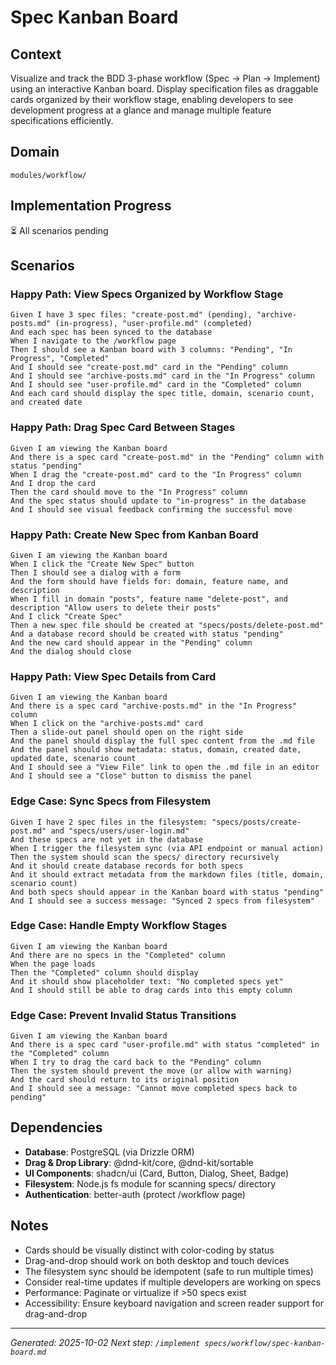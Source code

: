 # Spec Kanban Board

## Context
Visualize and track the BDD 3-phase workflow (Spec → Plan → Implement) using an interactive Kanban board. Display specification files as draggable cards organized by their workflow stage, enabling developers to see development progress at a glance and manage multiple feature specifications efficiently.

## Domain
`modules/workflow/`

## Implementation Progress
<!-- Track scenario implementation below -->
<!-- Update after each scenario is implemented via /implement -->

⏳ All scenarios pending

## Scenarios

### Happy Path: View Specs Organized by Workflow Stage
```gherkin
Given I have 3 spec files: "create-post.md" (pending), "archive-posts.md" (in-progress), "user-profile.md" (completed)
And each spec has been synced to the database
When I navigate to the /workflow page
Then I should see a Kanban board with 3 columns: "Pending", "In Progress", "Completed"
And I should see "create-post.md" card in the "Pending" column
And I should see "archive-posts.md" card in the "In Progress" column
And I should see "user-profile.md" card in the "Completed" column
And each card should display the spec title, domain, scenario count, and created date
```

### Happy Path: Drag Spec Card Between Stages
```gherkin
Given I am viewing the Kanban board
And there is a spec card "create-post.md" in the "Pending" column with status "pending"
When I drag the "create-post.md" card to the "In Progress" column
And I drop the card
Then the card should move to the "In Progress" column
And the spec status should update to "in-progress" in the database
And I should see visual feedback confirming the successful move
```

### Happy Path: Create New Spec from Kanban Board
```gherkin
Given I am viewing the Kanban board
When I click the "Create New Spec" button
Then I should see a dialog with a form
And the form should have fields for: domain, feature name, and description
When I fill in domain "posts", feature name "delete-post", and description "Allow users to delete their posts"
And I click "Create Spec"
Then a new spec file should be created at "specs/posts/delete-post.md"
And a database record should be created with status "pending"
And the new card should appear in the "Pending" column
And the dialog should close
```

### Happy Path: View Spec Details from Card
```gherkin
Given I am viewing the Kanban board
And there is a spec card "archive-posts.md" in the "In Progress" column
When I click on the "archive-posts.md" card
Then a slide-out panel should open on the right side
And the panel should display the full spec content from the .md file
And the panel should show metadata: status, domain, created date, updated date, scenario count
And I should see a "View File" link to open the .md file in an editor
And I should see a "Close" button to dismiss the panel
```

### Edge Case: Sync Specs from Filesystem
```gherkin
Given I have 2 spec files in the filesystem: "specs/posts/create-post.md" and "specs/users/user-login.md"
And these specs are not yet in the database
When I trigger the filesystem sync (via API endpoint or manual action)
Then the system should scan the specs/ directory recursively
And it should create database records for both specs
And it should extract metadata from the markdown files (title, domain, scenario count)
And both specs should appear in the Kanban board with status "pending"
And I should see a success message: "Synced 2 specs from filesystem"
```

### Edge Case: Handle Empty Workflow Stages
```gherkin
Given I am viewing the Kanban board
And there are no specs in the "Completed" column
When the page loads
Then the "Completed" column should display
And it should show placeholder text: "No completed specs yet"
And I should still be able to drag cards into this empty column
```

### Edge Case: Prevent Invalid Status Transitions
```gherkin
Given I am viewing the Kanban board
And there is a spec card "user-profile.md" with status "completed" in the "Completed" column
When I try to drag the card back to the "Pending" column
Then the system should prevent the move (or allow with warning)
And the card should return to its original position
And I should see a message: "Cannot move completed specs back to pending"
```

## Dependencies
- **Database**: PostgreSQL (via Drizzle ORM)
- **Drag & Drop Library**: @dnd-kit/core, @dnd-kit/sortable
- **UI Components**: shadcn/ui (Card, Button, Dialog, Sheet, Badge)
- **Filesystem**: Node.js fs module for scanning specs/ directory
- **Authentication**: better-auth (protect /workflow page)

## Notes
- Cards should be visually distinct with color-coding by status
- Drag-and-drop should work on both desktop and touch devices
- The filesystem sync should be idempotent (safe to run multiple times)
- Consider real-time updates if multiple developers are working on specs
- Performance: Paginate or virtualize if >50 specs exist
- Accessibility: Ensure keyboard navigation and screen reader support for drag-and-drop

---
*Generated: 2025-10-02*
*Next step: `/implement specs/workflow/spec-kanban-board.md`*
